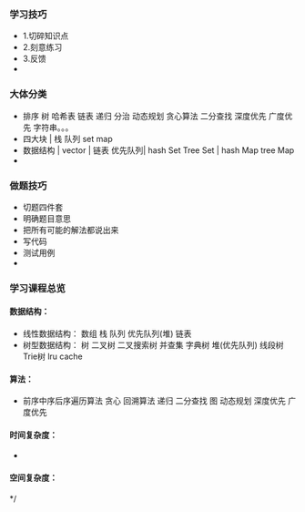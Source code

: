 ### 学习技巧
 * 1.切碎知识点
 * 2.刻意练习
 * 3.反馈
 * 
### 大体分类
 * 排序 树 哈希表 链表 递归 分治 动态规划 贪心算法 二分查找 深度优先 广度优先 字符串。。。
 * 四大块   |    栈        队列               set                  map
 * 数据结构 |  vector | 链表 优先队列| hash Set  Tree Set | hash Map  tree Map
 * 
### 做题技巧
 * 切题四件套
 *  明确题目意思
 *  把所有可能的解法都说出来
 * 写代码
 * 测试用例
 * 
### 学习课程总览
#### 数据结构：
 * 线性数据结构： 数组 栈 队列 优先队列(堆) 链表
 * 树型数据结构： 树 二叉树 二叉搜索树 并查集 字典树 堆(优先队列) 线段树  Trie树  lru cache
#### 算法：
 * 前序中序后序遍历算法 贪心 回溯算法 递归 二分查找 图 动态规划 深度优先 广度优先
#### 时间复杂度：
 *
#### 空间复杂度：
 */
